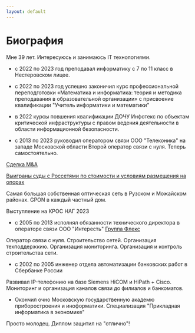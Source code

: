 ```yaml
---
layout: default
---
```


# Биография

Мне 39 лет. Интересуюсь и занимаюсь IT технологиями.

- c 2022 по 2023 год преподавал информатику с 7 по 11 класс в Нестеровском лицее.

- с 2022 по 2023 год успешно законичил курс профессиональной переподготовки «Математика и информатика: теория и методика преподавания в образовательной организации» с присвоение квалификации "Учитель информатики и математики"

- в 2022 курсы повшения квалификации ДОЧУ Инфотекс по объектам критической инфраструктуры c правом ведения деятельности в области информационной безопасности.

- с 2013 по 2023 руководил оператором связи ООО "Телеконика" на западе Московской области
Второй оператор связи с нуля. Теперь самостоятельно. 

[Сделка M&A](https://www.cableman.ru/content/alma-tv-priobrel-neskolko-provaiderov-v-moskve-i-podmoskove)

[Выиграны суды с Россетями по стоимости и условиям размещения на опорах](https://www.rbc.ru/technology_and_media/16/01/2024/65a68b109a794742c9c8fef5?utm_source=application&utm_source=application)

Самая большая собственная оптическая сеть в Рузском и Можайском районах. GPON в каждый частный дом. 

Выступление на КРОС НАГ 2023 

- с 2005 по 2013 исполнял обязанности технического директора в операторе связи ООО "Интересть" [Группа Флекс](https://flex.ru)

Оператор связи с нуля. 
Строительство сетей. 
Организация техподдержкию. 
Организация мониторинга. 
Организация и контроль строительства сети.

- с 2002 по 2005 инженер отдела автоматизации банковских работ в Сбербанке России

Развивал IP-телефонию на базе Siemens HiCOM и HiPath + Cisco. Мониторинг и организация каналов связи до филиалов и банкоматов.

- Окончил очно Московскую государственную академю приборостроения и иноформатики. Специализация "Прикладная информатика в экономике"

Просто молодец. Диплом защитил на "отлично"!


